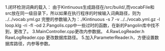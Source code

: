 1.闭环检测词典的载入：
由于Kintinuous生成路径在/src/build/,而vocabFile和src放在同一级目录下，所以如果在执行程序的时候输入词典路径，则为 ../../vocab.yml.gz
完整的参数输入为：./Kintinuous -s 7 -v ../../vocab.yml.gz -l loop.klg -ri -fl -od
2.Pangolis.cpp中一些过时的函数，在新的Pangolin库中找不到，更改了。
3.MainController.cpp更改内参数据。
4.RawLogReader.h RawLogReader.cpp 更改数据库路径。
5.加入ParameterReader.h，方便设置数据库路径，内参等参数。
